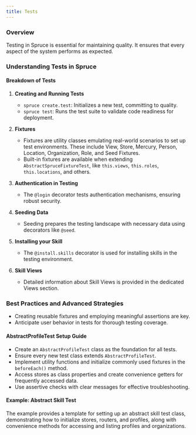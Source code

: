 ```yaml
---
title: Tests
---
```


### Overview
Testing in Spruce is essential for maintaining quality. It ensures that every aspect of the system performs as expected.

### Understanding Tests in Spruce

#### Breakdown of Tests
1. **Creating and Running Tests**
   - `spruce create.test`: Initializes a new test, committing to quality.
   - `spruce test`: Runs the test suite to validate code readiness for deployment.

2. **Fixtures**
   - Fixtures are utility classes emulating real-world scenarios to set up test environments. These include View, Store, Mercury, Person, Location, Organization, Role, and Seed Fixtures.
   - Built-in fixtures are available when extending `AbstractSpruceFixtureTest`, like `this.views`, `this.roles`, `this.locations`, and others.

3. **Authentication in Testing**
   - The `@login` decorator tests authentication mechanisms, ensuring robust security.

4. **Seeding Data**
   - Seeding prepares the testing landscape with necessary data using decorators like `@seed`.

5. **Installing your Skill**
   - The `@install.skills` decorator is used for installing skills in the testing environment.

6. **Skill Views**
   - Detailed information about Skill Views is provided in the dedicated Views section.

### Best Practices and Advanced Strategies
- Creating reusable fixtures and employing meaningful assertions are key.
- Anticipate user behavior in tests for thorough testing coverage.

#### AbstractProfileTest Setup Guide
- Create an `AbstractProfileTest` class as the foundation for all tests.
- Ensure every new test class extends `AbstractProfileTest`.
- Implement utility functions and initialize commonly used fixtures in the `beforeEach()` method.
- Access stores as class properties and create convenience getters for frequently accessed data.
- Use assertive checks with clear messages for effective troubleshooting.

#### Example: Abstract Skill Test
The example provides a template for setting up an abstract skill test class, demonstrating how to initialize stores, routers, and profiles, along with convenience methods for accessing and listing profiles and organizations.